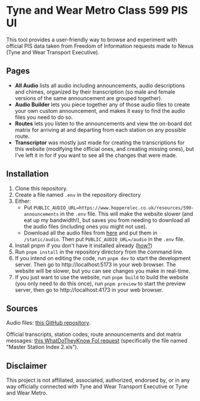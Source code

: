 # Tyne and Wear Metro Class 599 PIS UI

This tool provides a user-friendly way to browse and experiment with official PIS data taken from
Freedom of Information requests made to Nexus (Tyne and Wear Transport Executive).

## Pages
- **All Audio** lists all audio including announcements, audio descriptions and chimes,
  organized by their transcription (so male and female versions of the same announcement are grouped together).
- **Audio Builder** lets you piece together any of those audio files to create your own custom announcement,
  and makes it easy to find the audio files you need to do so.
- **Routes** lets you listen to the announcements and view the on-board dot matrix
  for arriving at and departing from each station on any possible route.
- **Transcriptor** was mostly just made for creating the transcriptions for this website
  (modifying the official ones, and creating missing ones),
  but I've left it in for if you want to see all the changes that were made.

## Installation
1. Clone this repository.
2. Create a file named `.env` in the repository directory
3. Either:
   - Put `PUBLIC_AUDIO_URL=https://www.hopperelec.co.uk/resources/599-announcements` in the `.env` file.
     This will make the website slower (and eat up my bandwidth!),
     but saves you from needing to download all the audio files (including ones you might not use).
   - Download all the audio files from
     [here](https://drive.google.com/drive/folders/1FbKavr6gNtCPuz4vT9g_hHcyde4L1KMG?usp=sharing)
     and put them in `/static/audio`. Then put `PUBLIC_AUDIO_URL=/audio` in the `.env` file.
4. Install pnpm if you don't have it installed already ([how?](https://pnpm.io/installation))
5. Run `pnpm install` in the repository directory from the command line.
6. If you intend on editing the code, run `pnpm dev` to start the development server.
   Then go to http://localhost:5173 in your web browser.
   The website will be slower, but you can see changes you make in real-time.
7. If you just want to use the website, run `pnpm build` to build the website (you only need to do this once),
   run `pnpm preview` to start the preview server, then go to http://localhost:4173 in your web browser.

## Sources
Audio files:
[this GitHub repository](https://github.com/Rail-Announcements/nexus-tyne-and-wear-metro).

Official transcripts, station codes, route announcements and dot matrix messages:
[this WhatDoTheyKnow FoI request](https://www.whatdotheyknow.com/request/tyne_wear_metro_automated_announ)
(specifically the file named "Master Station Index 2.xls").

## Disclaimer

This project is not affiliated, associated, authorized, endorsed by, or in any way officially connected with
Tyne and Wear Transport Executive or Tyne and Wear Metro.